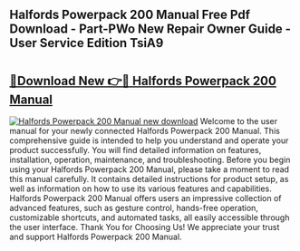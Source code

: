 ## Halfords Powerpack 200 Manual Free Pdf Download - Part-PWo New Repair Owner Guide - User Service Edition TsiA9

# <h2><a href="http://cf1859.oget.top/?id=Halfords+Powerpack+200+Manual">🔗Download New 👉🔴 Halfords Powerpack 200 Manual</a></h2>

[![Halfords Powerpack 200 Manual new download](https://i.imgur.com/5g1atiW.png)](http://cf1859.oget.top/?id=Halfords+Powerpack+200+Manual)
Welcome to the user manual for your newly connected Halfords Powerpack 200 Manual. This comprehensive guide is intended to help you understand and operate your product successfully. You will find detailed information on features, installation, operation, maintenance, and troubleshooting. Before you begin using your Halfords Powerpack 200 Manual, please take a moment to read this manual carefully. It contains detailed instructions for product setup, as well as information on how to use its various features and capabilities. Halfords Powerpack 200 Manual offers users an impressive collection of advanced features, such as gesture control, hands-free operation, customizable shortcuts, and automated tasks, all easily accessible through the user interface. Thank You for Choosing Us! We appreciate your trust and support Halfords Powerpack 200 Manual.
